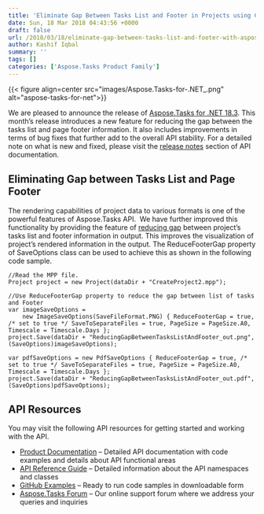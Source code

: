 ```yaml
---
title: 'Eliminate Gap Between Tasks List and Footer in Projects using C#'
date: Sun, 18 Mar 2018 04:43:56 +0000
draft: false
url: /2018/03/18/eliminate-gap-between-tasks-list-and-footer-with-aspose.tasks-for-.net-18.3/
author: Kashif Iqbal
summary: ''
tags: []
categories: ['Aspose.Tasks Product Family']
---
```




{{< figure align=center src="images/Aspose.Tasks-for-.NET_.png" alt="aspose-tasks-for-net">}}


We are pleased to announce the release of [Aspose.Tasks for .NET 18.3][1]. This month’s release introduces a new feature for reducing the gap between the tasks list and page footer information. It also includes improvements in terms of bug fixes that further add to the overall API stability. For a detailed note on what is new and fixed, please visit the [release notes][2] section of API documentation.

## Eliminating Gap between Tasks List and Page Footer

The rendering capabilities of project data to various formats is one of the powerful features of Aspose.Tasks API.  We have further improved this functionality by providing the feature of [reducing gap][3] between project’s tasks list and footer information in output. This improves the visualization of project’s rendered information in the output. The ReduceFooterGap property of SaveOptions class can be used to achieve this as shown in the following code sample.

```
//Read the MPP file.
Project project = new Project(dataDir + "CreateProject2.mpp");

//Use ReduceFooterGap property to reduce the gap between list of tasks and Footer
var imageSaveOptions =
    new ImageSaveOptions(SaveFileFormat.PNG) { ReduceFooterGap = true, /* set to true */ SaveToSeparateFiles = true, PageSize = PageSize.A0, Timescale = Timescale.Days };
project.Save(dataDir + "ReducingGapBetweenTasksListAndFooter_out.png", (SaveOptions)imageSaveOptions);

var pdfSaveOptions = new PdfSaveOptions { ReduceFooterGap = true, /* set to true */ SaveToSeparateFiles = true, PageSize = PageSize.A0, Timescale = Timescale.Days };
project.Save(dataDir + "ReducingGapBetweenTasksListAndFooter_out.pdf", (SaveOptions)pdfSaveOptions); 
```

## API Resources

You may visit the following API resources for getting started and working with the API.

*   [Product Documentation][4] – Detailed API documentation with code examples and details about API functional areas
*   [API Reference Guide][5] – Detailed information about the API namespaces and classes
*   [GitHub Examples][6] – Ready to run code samples in downloadable form
*   [Aspose.Tasks Forum][7] – Our online support forum where we address your queries and inquiries




[1]: https://www.nuget.org/packages/Aspose.Tasks/
[2]: https://docs.aspose.com/tasks/net/aspose-tasks-for-net-18-3-release-notes/
[3]: https://docs.aspose.com/tasks/net/reduce-gap-between-tasks-list-and-footer/
[4]: https://docs.aspose.com/tasks/net/
[5]: http://www.aspose.com/api/net/tasks
[6]: https://github.com/asposetasks/Aspose_Tasks_NET
[7]: https://forum.aspose.com/c/tasks




